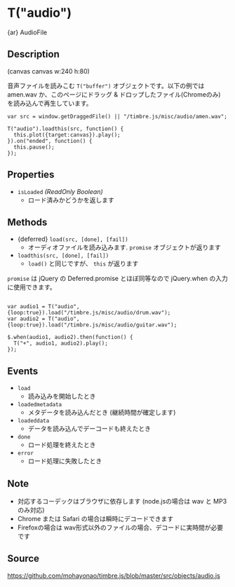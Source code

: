 T("audio")
==========
{ar} AudioFile

## Description ##

(canvas canvas w:240 h:80)

音声ファイルを読みこむ `T("buffer")` オブジェクトです。以下の例では amen.wav か、このページにドラッグ & ドロップしたファイル(Chromeのみ) を読み込んで再生しています。

```timbre
var src = window.getDraggedFile() || "/timbre.js/misc/audio/amen.wav";

T("audio").loadthis(src, function() {
  this.plot({target:canvas}).play();
}).on("ended", function() {
  this.pause();
});
```

## Properties ##
- `isLoaded` _(ReadOnly Boolean)_
  - ロード済みかどうかを返します

## Methods ##
- {deferred} `load(src, [done], [fail])`
  - オーディオファイルを読み込みます. `promise` オブジェクトが返ります
- `loadthis(src, [done], [fail])`
  - `load()` と同じですが、 `this` が返ります

`promise` は jQuery の Deferred.promise とほぼ同等なので jQuery.when の入力に使用できます。
  
```timbre

var audio1 = T("audio", {loop:true}).load("/timbre.js/misc/audio/drum.wav");
var audio2 = T("audio", {loop:true}).load("/timbre.js/misc/audio/guitar.wav");

$.when(audio1, audio2).then(function() {
  T("+", audio1, audio2).play();
});
```

## Events ##
- `load`
  - 読み込みを開始したとき
- `loadedmetadata`
  - メタデータを読み込んだとき (継続時間が確定します)
- `loadeddata`
  - データを読み込んでデーコードも終えたとき
- `done`
  - ロード処理を終えたとき
- `error`
  - ロード処理に失敗したとき

## Note ##
- 対応するコーデックはブラウザに依存します (node.jsの場合は wav と MP3 のみ対応)
- Chrome または Safari の場合は瞬時にデコードできます
- Firefoxの場合は wav形式以外のファイルの場合、デコードに実時間が必要です

## Source ##
https://github.com/mohayonao/timbre.js/blob/master/src/objects/audio.js
